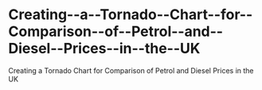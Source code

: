 # Creating--a--Tornado--Chart--for--Comparison--of--Petrol--and--Diesel--Prices--in--the--UK
Creating a Tornado Chart for Comparison of Petrol and Diesel Prices in the UK
